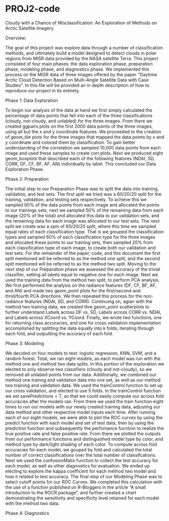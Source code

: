 # PROJ2-code
Cloudy with a Chance of Misclassification: An Exploration of Methods on Arctic Satellite Imagery

Overview:

The goal of this project was explore data through a number of classification methods, and ultimately build a model designed to detect clouds in polar regions from MISR data provided by the NASA satellite Terra. This project consisted of four main phases: the data exploration phase, preparation phase, modeling phase, and diagnostics phase. We implemented this process on the MISR data of three images offered by the paper "Daytime Arctic Cloud Detection Based on Multi-Angle Satellite Data with Case Studies". In this file will be provided an in depth description of how to reproduce our project in its entirety. 

Phase 1: Data Exploration

To begin our analysis of the data at hand we first simply calculated the percentage of data points that fell into each of the three classifications (cloudy, not-cloudy, and unlabled) for the three images. From there we created ggpairs plots on the first 2000 data points of the three images, using all but the x and y coordinate features. We proceeded to the creation of geom_tile plots for the three images that mapped the data points by x and y coordinate and colored them by classification. To gain better understanding of the correlation we sampled 10,000 data points from each image and used these samples to create corr.plots. Next we produced eight geom_boxplots that described each of the following features (NDAI, SD, CORR, DF, CF, BF, AF, AN) individually by label. This concluded our Data Exploration Phase.

Phase 2: Preparation

The initial step to our Preparation Phase was to split the data into training, validation, and test sets. The first split we tried was a 60/20/20 split for the training, validation, and testing sets respectively. To achieve this we sampled 60% of the data points from each image and allocated the points to our trainings sets, next we sampled 50% of the remaining data from each image (20% of the total) and allocated this data to our validation sets, and the remaining data for each image was allocated to our test sets. The next split we create was a spin of 60/20/20 split, where this time we sampled equal rates of each classification type. That is we grouped the classification types and sampled 60% of each classification type for the three images and allocated these points to our training sets, then sampled 20% from each classification type of each image, to create both our validation and test sets. For the remainder of the paper, code, and this document the first split mentioned will be referred to as the method one split, and the second split mentioned will be referred to as the method two split. Moving to the next step of our Preparation phase we assessed the accuracy of the trivial classifier, setting all labels equal to negative one for each image. Next we used the training data from the method two split, to perform PCA analysis. We first performed the analysis on the radiance features (DF, CF, BF, AF, and AN) and made two geom_point plots for the first/second and thrid/fourth PCA directions. We then repeated this process for the non-radiance features (NDAI, SD, and CORR). Continuing on, agian with the method two training data, we created thre geom_point scatterplots to further understand Labels across DF vs. SD, Labels across CORR vs. NDAI, and Labels across XCoord vs. YCoord. Finally, we wrote two functions, one for returning class accuracies, and one for cross validation implementation accomplished by splitting the data equally into k folds, iterating through each fold, and outputting the accuracy of each fold.  

Phase 3: Modeling

We decided on four models to test: logistic regression, KNN, SVM, and a random forest. Total, we ran eight models, as each model was run with the method one and method two data splits. In this portion of the exploration we elected to only observe two classifiers (cloudy and not-cloudy), so we removed all unlabed points from our data. Additionally, we combined our method one trainng and validation data into one set, as well as our method two training and validation data. We used the trainControl function to set up our cross validation, and elected to use 5 folds. In the trainControl function we set savePredictions = T, so that we could easily compute our across fold accuracies after the models ran. From there we used the train function eight times to run our models with our newly created training data, adjusting our data method and other respective model inputs each time. After running each of our eight models, we were able to plot the ROC curves by using the predict function with each model and set of test data, then by using the prediction function and subsequently the perfomance fucntion to realize the true positive rate and false positive rate. From there we plotted the outputs from our performance functions and distinguished model type by color, and method type by dark/light shading of each color. To compute across fold accuracies for each model, we gouped by fold and calculated the total number of correct classifications over the total number of classifcations. Next we used the confusionMatix function to collect the test accuracy for each model, as well as other diagnostics for evaluation. We ended up electing to explore the kappa coefficent for each method two model and how it related to test accuracy. The final step of our Modeling Phase was to select cutoff points for our ROC Curves. We completed this calculation with the use of a function published on R-Bloggers in the article “A small introduction to the ROCR package”, and further created a chart demonstrating the sensitivity and specificity level retained for each model with the method two data. 

Phase 4: Diagnostics


